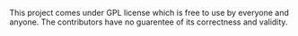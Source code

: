 This project comes under GPL license which is free to use by everyone and anyone.
The contributors have no guarentee of its correctness and validity.
